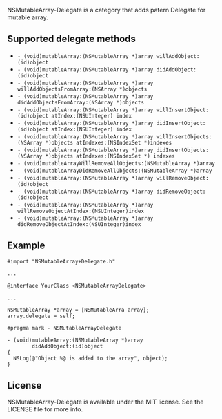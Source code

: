 NSMutableArray-Delegate is a category that adds patern Delegate for mutable array.

## Supported delegate methods

- `- (void)mutableArray:(NSMutableArray *)array
		willAddObject:(id)object`
- `- (void)mutableArray:(NSMutableArray *)array
		didAddObject:(id)object`
- `- (void)mutableArray:(NSMutableArray *)array
		willAddObjectsFromArray:(NSArray *)objects`
- `- (void)mutableArray:(NSMutableArray *)array
		didAddObjectsFromArray:(NSArray *)objects`
- `- (void)mutableArray:(NSMutableArray *)array
	willInsertObject:(id)object
			 atIndex:(NSUInteger) index`
- `- (void)mutableArray:(NSMutableArray *)array
	 didInsertObject:(id)object
			 atIndex:(NSUInteger) index`
- `- (void)mutableArray:(NSMutableArray *)array
   willInsertObjects:(NSArray *)objects
		   atIndexes:(NSIndexSet *)indexes`
- `- (void)mutableArray:(NSMutableArray *)array
	didInsertObjects:(NSArray *)objects
		   atIndexes:(NSIndexSet *) indexes`
- `- (void)mutableArrayWillRemoveAllObjects:(NSMutableArray *)array`
- `- (void)mutableArrayDidRemoveAllObjects:(NSMutableArray *)array`
- `- (void)mutableArray:(NSMutableArray *)array
	willRemoveObject:(id)object`
- `- (void)mutableArray:(NSMutableArray *)array
	 didRemoveObject:(id)object`
- `- (void)mutableArray:(NSMutableArray *)array
		willRemoveObjectAtIndex:(NSUInteger)index`
- `- (void)mutableArray:(NSMutableArray *)array
		didRemoveObjectAtIndex:(NSUInteger)index`

## Example
```
#import "NSMutableArray+Delegate.h"

...

@interface YourClass <NSMutableArrayDelegate>

...

NSMutableArray *array = [NSMutableArra array];
array.delegate = self;

#pragma mark - NSMutableArrayDelegate

- (void)mutableArray:(NSMutableArray *)array
		didAddObject:(id)object
{
  NSLog(@"Object %@ is added to the array", object);
}

```
	
## License
NSMutableArray-Delegate is available under the MIT license. See the LICENSE file for more info.
